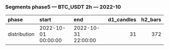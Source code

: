 ### Segments phase5 — BTC_USDT 2h — 2022-10

| phase        | start               | end                 |   d1_candles |   h2_bars |
|:-------------|:--------------------|:--------------------|-------------:|----------:|
| distribution | 2022-10-01 00:00:00 | 2022-10-31 22:00:00 |           31 |       372 |